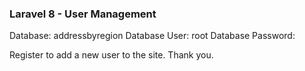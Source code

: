 ### Laravel 8 - User Management

Database: addressbyregion
Database User: root
Database Password:

Register to add a new user to the site.
Thank you.
